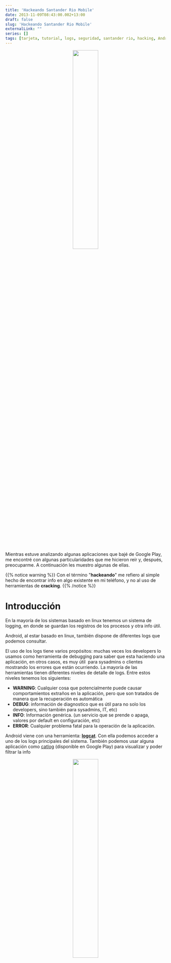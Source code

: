 ```yaml
---
title: 'Hackeando Santander Rio Mobile'
date: 2013-11-09T08:43:00.002+13:00
draft: false
slug: 'Hackeando Santander Rio Mobile'
externalLink: ""
series: []
tags: [tarjeta, tutorial, logs, seguridad, santander rio, hacking, Android]
---
```


<p align="center">
  <img src="http://i.imgur.com/6Mxmsl7.gif" width="40%"/>
</p>

Mientras estuve analizando algunas aplicaciones que bajé de Google Play, me encontré con algunas particularidades que me hicieron reír y, después, preocuparme. A continuación les muestro algunas de ellas.  

{{% notice warning %}}
Con el término "**hackeando**" me refiero al simple hecho de encontrar info en algo existente en mi teléfono, y no al uso de herramientas de **cracking**.
{{% /notice %}}

# Introducción

En la mayoría de los sistemas basado en linux tenemos un sistema de logging, en donde se guardan los registros de los procesos y otra info útil.  

Android, al estar basado en linux, también dispone de diferentes logs que podemos consultar.  

El uso de los logs tiene varios propósitos: muchas veces los developers lo usamos como herramienta de debugging para saber que esta haciendo una aplicación, en otros casos, es muy útil  para sysadmins o clientes mostrando los errores que están ocurriendo. La mayoría de las herramientas tienen diferentes niveles de detalle de logs. Entre estos niveles tenemos los siguientes:  

- **WARNING**: Cualquier cosa que potencialmente puede causar comportamientos extraños en la aplicación, pero que son tratados de manera que la recuperación es automática
- **DEBUG**: información de diagnostico que es útil para no solo los developers, sino también para sysadmins, IT, etc)
- **INFO**: Información genérica. (un servicio que se prende o apaga, valores por default en configuración, etc)
- **ERROR**: Cualquier problema fatal para la operación de la aplicación.

Android viene con una herramienta: **[logcat](http://developer.android.com/tools/help/logcat.html)**. Con ella podemos acceder a uno de los logs principales del sistema. También podemos usar alguna aplicación como [catlog](https://play.google.com/store/apps/details?id=com.nolanlawson.logcat&hl=es) (disponible en Google Play) para visualizar y poder filtrar la info

<p align="center">
  <img src="http://4.bp.blogspot.com/-KjuCXvKccGc/Un04I_gSRlI/AAAAAAAAWKE/AY-9RhK9Shc/s1600/Screenshot_2013-11-08-15-46-39.png" width="40%"/>
</p>

## Vamos a hacer algunas pruebas

Despues de loguearme a una aplicación de HomeBanking y usar la aplicación de manera normal, decidí acceder al log. (La aplicacion era del Santander Rio en este caso, en los proximos dias voy a estar probando otras)  

Escondido entre basura, encontré lo siguiente:  

    Connnecting to: https://www.mobilebanking.santanderrio.com.ar/MBI/tunnel  

Request:  
    {{< highlight xml "linenos=table">}}
    <?xml version="1.0" encoding="UTF-8"?>
    <xml xmlns:xsi="http://www.w3.org/2001/XMLSchema-instance" xsi:noNamespaceSchemaLocation="request.xsd">
    <header>
        <acceso>
            <user>MBC_ANDROID</user>
            <pwd>P45A8FR9D</pwd>
        </acceso>
        <device>
            <token>A10ddd944c58c247d</token>
            <idPlataforma>5</idPlataforma>
            <deviceId>JLS36I</deviceId>
            <deviceModel>XT925</deviceModel>
        </device>
        <servicio>
            <idProducto>1</idProducto>
            <idSubProducto>2</idSubProducto>
            <version>1.5.0</version>
            <idServicio>20</idServicio>
        </servicio>
        <location>
            <mcc>0</mcc>
            <mnc>0</mnc>
            <lac>0</lac>
            <cellId>0</cellId>
            <latitud>0.0</latitud>
            <longitud>0.0</longitud>
        </location>
    </header>
    <body>
        <serverUrl>https://www.mobilebanking.santanderrio.com.ar/MBI/catalogo</serverUrl>
        <request><![CDATA[<?xml version="1.0" encoding="utf-8"?><soap:Envelope xmlns:xsi="http://www.w3.org/2001/XMLSchema-instance" xmlns:xsd="http://www.w3.org/2001/XMLSchema" xmlns:soap="http://schemas.xmlsoap.org/soap/envelope/"><soap:body><xml><header><service>checkVersion</service><version>1.00.00</version></header><body><idRuntime>5</idRuntime><idPrograma>1</idPrograma><version>1.5.0</version></body></xml></soap:body></soap:Envelope>]]></request>
    </body>
    </xml>
    {{< /highlight >}}

    ResponseCode: 200  
    Enviando a HTTP\_LOADER\_COMPLETE  

Vamos a analizar que tenemos aqui :idk:

1.  Primero y principal, ya tenemos una URL: https://www.mobilebanking.santanderrio.com.ar/MBI/tunnel
2.  Si acomodamos el Request, tenemos lo siguiente: 

    {{< highlight xml "linenos=table">}}
    <user>MBC_ANDROID</user>
    <pwd>P45A8FR9D</pwd>
    <token>A10ddd944c58c247d</token>
    <idPlataforma>5</idPlataforma>
    <deviceId>JLS36I</deviceId>
    <deviceModel>XT925</deviceModel>`
    {{< /highlight >}}

3.  Ademas de eso, en el log también aparece otra info mas sensible todavía!!! 

    {{< highlight log "linenos=table">}}
    11-08 16:19:20.687: D/Prod Ind Result(18073): Nodo: nroSuc Value: 02----  
    11-08 16:19:20.687: D/Prod Ind Result(18073): Nodo: indJerarquia Value: P  
    11-08 16:19:20.687: D/Prod Ind Result(18073): Nodo: clasePaquete Value: 14  
    11-08 16:19:20.687: D/Prod Ind Result(18073): Nodo: tipo Value: 02  
    11-08 16:19:20.687: D/Prod Ind Result(18073): Nodo: estado_tarjeta_credito Value: A  
    11-08 16:19:20.687: D/Prod Ind Result(18073): Nodo: clase Value: N  
    11-08 16:19:20.687: D/Prod Ind Result(18073): Nodo: codigoTitularidad Value: TI  
    11-08 16:19:20.687: D/Prod Ind Result(18073): Nodo: clave_bancaria_unificada Value: 0BLOQUEADO_POR_SEGURIDAD  
    11-08 16:19:20.687: D/Prod Ind Result(18073): Nodo: numero Value: 00000BLOQUEADO_POR_SEGURIDAD  
    11-08 16:19:20.687: D/Prod Ind Result(18073): Nodo: nro_Tarjeta_credito Value: 0000BLOQUEADO_POR_SEGURIDAD
    {{< /highlight >}}

**No les parece mucha info en el log para ser el sistema de un Banco?** No solo puedo ver el nro de las tarjetas de credito que tengo, sino tambien un usuario y password de ellos!!!  

### **Algunos tips**:

El problema de porque esta info esta visible en la aplicación es porque algunos developers no leen la documentación de android ([http://developer.android.com/tools/publishing/preparing.html](http://developer.android.com/tools/publishing/preparing.html))  

Ahi mismo dice:  

{{% notice note %}}
Make sure you deactivate logging and disable the debugging option before you build your application for release. You can deactivate logging by removing calls to LOG methods in your source files. You can disable debugging by removing the`android:debuggable` attribute from the `<application>` tag in your manifest file, or by setting the`android:debuggable` attribute to `false` in your manifest file. Also, remove any log files or static test files that were created in your project.

Also, you should remove all `Debug` tracing calls that you added to your code, such as `startMethodTracing()` and`stopMethodTracing()` method calls.

{{% /notice %}}
---
### Comments:
#### Deberias informar a santander rio de esto
[Anonymous]( "noreply@blogger.com") - <time datetime="2013-11-10T07:45:28.308+13:00">Nov 6, 2013</time>

Deberias informar a santander rio de esto
<hr />
#### Ya fue informado via twitter y google play. Me dij...
[Cristian Alberto Marquez Russo](https://www.blogger.com/profile/02333717952816180937 "noreply@blogger.com") - <time datetime="2013-11-10T07:46:51.371+13:00">Nov 6, 2013</time>

Ya fue informado via twitter y google play. Me dijeron que ya fue reportado el issue.
<hr />
#### Todavía sigue igual..! :S
[Martin Aberastegue](http://www.rzw.com.ar/ "noreply@blogger.com") - <time datetime="2014-01-15T14:19:12.802+13:00">Jan 2, 2014</time>

Todavía sigue igual..! :S
<hr />
